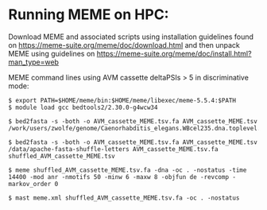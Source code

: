 # Running MEME on HPC:

Download MEME and associated scripts using installation guidelines found on https://meme-suite.org/meme/doc/download.html and then unpack MEME using guidelines on https://meme-suite.org/meme/doc/install.html?man_type=web

MEME command lines using AVM cassette deltaPSIs > 5 in discriminative mode:

```
$ export PATH=$HOME/meme/bin:$HOME/meme/libexec/meme-5.5.4:$PATH
$ module load gcc bedtools2/2.30.0-g4wcw34
```
```
$ bed2fasta -s -both -o AVM_cassette_MEME.tsv.fa AVM_cassette_MEME.tsv /work/users/zwolfe/genome/Caenorhabditis_elegans.WBcel235.dna.toplevel.fa
```
```
$ bed2fasta -s -both -o AVM_cassette_MEME.tsv.fa AVM_cassette_MEME.tsv /data/apache-fasta-shuffle-letters AVM_cassette_MEME.tsv.fa shuffled_AVM_cassette_MEME.tsv
```
```
$ meme shuffled_AVM_cassette_MEME.tsv.fa -dna -oc . -nostatus -time 14400 -mod anr -nmotifs 50 -minw 6 -maxw 8 -objfun de -revcomp -markov_order 0
```
```
$ mast meme.xml shuffled_AVM_cassette_MEME.tsv.fa -oc . -nostatus
```
